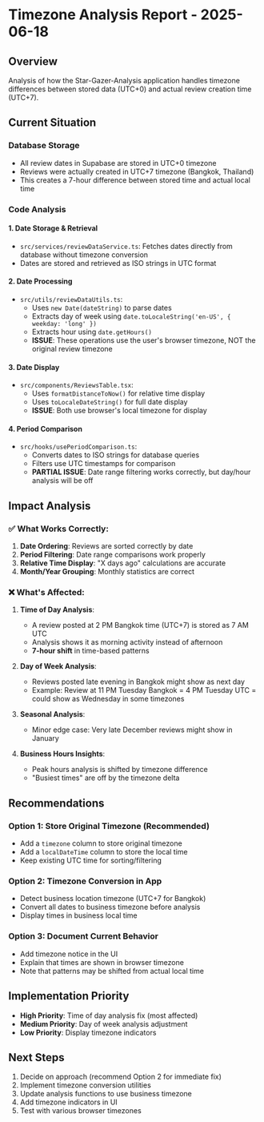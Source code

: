 # Timezone Analysis Report - 2025-06-18

## Overview
Analysis of how the Star-Gazer-Analysis application handles timezone differences between stored data (UTC+0) and actual review creation time (UTC+7).

## Current Situation

### Database Storage
- All review dates in Supabase are stored in UTC+0 timezone
- Reviews were actually created in UTC+7 timezone (Bangkok, Thailand)
- This creates a 7-hour difference between stored time and actual local time

### Code Analysis

#### 1. **Date Storage & Retrieval**
- `src/services/reviewDataService.ts`: Fetches dates directly from database without timezone conversion
- Dates are stored and retrieved as ISO strings in UTC format

#### 2. **Date Processing**
- `src/utils/reviewDataUtils.ts`: 
  - Uses `new Date(dateString)` to parse dates
  - Extracts day of week using `date.toLocaleString('en-US', { weekday: 'long' })`
  - Extracts hour using `date.getHours()`
  - **ISSUE**: These operations use the user's browser timezone, NOT the original review timezone

#### 3. **Date Display**
- `src/components/ReviewsTable.tsx`:
  - Uses `formatDistanceToNow()` for relative time display
  - Uses `toLocaleDateString()` for full date display
  - **ISSUE**: Both use browser's local timezone for display

#### 4. **Period Comparison**
- `src/hooks/usePeriodComparison.ts`:
  - Converts dates to ISO strings for database queries
  - Filters use UTC timestamps for comparison
  - **PARTIAL ISSUE**: Date range filtering works correctly, but day/hour analysis will be off

## Impact Analysis

### ✅ **What Works Correctly:**
1. **Date Ordering**: Reviews are sorted correctly by date
2. **Period Filtering**: Date range comparisons work properly
3. **Relative Time Display**: "X days ago" calculations are accurate
4. **Month/Year Grouping**: Monthly statistics are correct

### ❌ **What's Affected:**
1. **Time of Day Analysis**: 
   - A review posted at 2 PM Bangkok time (UTC+7) is stored as 7 AM UTC
   - Analysis shows it as morning activity instead of afternoon
   - **7-hour shift** in time-based patterns

2. **Day of Week Analysis**:
   - Reviews posted late evening in Bangkok might show as next day
   - Example: Review at 11 PM Tuesday Bangkok = 4 PM Tuesday UTC = could show as Wednesday in some timezones

3. **Seasonal Analysis**:
   - Minor edge case: Very late December reviews might show in January

4. **Business Hours Insights**:
   - Peak hours analysis is shifted by timezone difference
   - "Busiest times" are off by the timezone delta

## Recommendations

### Option 1: Store Original Timezone (Recommended)
- Add a `timezone` column to store original timezone
- Add a `localDateTime` column to store the local time
- Keep existing UTC time for sorting/filtering

### Option 2: Timezone Conversion in App
- Detect business location timezone (UTC+7 for Bangkok)
- Convert all dates to business timezone before analysis
- Display times in business local time

### Option 3: Document Current Behavior
- Add timezone notice in the UI
- Explain that times are shown in browser timezone
- Note that patterns may be shifted from actual local time

## Implementation Priority
- **High Priority**: Time of day analysis fix (most affected)
- **Medium Priority**: Day of week analysis adjustment
- **Low Priority**: Display timezone indicators

## Next Steps
1. Decide on approach (recommend Option 2 for immediate fix)
2. Implement timezone conversion utilities
3. Update analysis functions to use business timezone
4. Add timezone indicators in UI
5. Test with various browser timezones